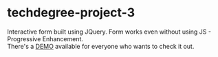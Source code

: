 # techdegree-project-3
Interactive form built using JQuery. Form works even without using JS - Progressive Enhancement. <br>
There's a [DEMO](https://ozarkstudios.com/techdegree/techdegree-project-3/) available for everyone who wants to check it out.
